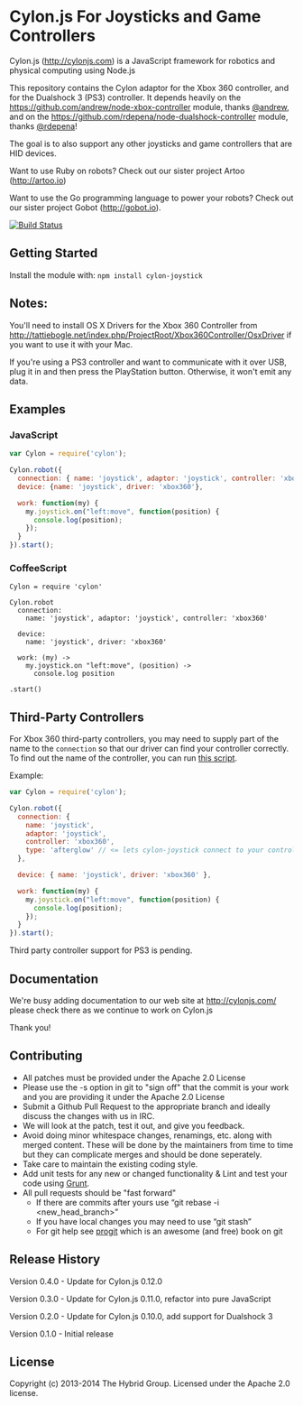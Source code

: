 # Cylon.js For Joysticks and Game Controllers

Cylon.js (http://cylonjs.com) is a JavaScript framework for robotics and physical computing using Node.js

This repository contains the Cylon adaptor for the Xbox 360 controller, and for the Dualshock 3 (PS3) controller. It depends heavily on the https://github.com/andrew/node-xbox-controller module, thanks [@andrew](https://github.com/andrew), and on the https://github.com/rdepena/node-dualshock-controller module, thanks [@rdepena](https://github.com/rdepena)!

The goal is to also support any other joysticks and game controllers that are HID devices.

Want to use Ruby on robots? Check out our sister project Artoo (http://artoo.io)

Want to use the Go programming language to power your robots? Check out our sister project Gobot (http://gobot.io).

[![Build Status](https://secure.travis-ci.org/hybridgroup/cylon-joystick.png?branch=master)](http://travis-ci.org/hybridgroup/cylon-joystick)

## Getting Started
Install the module with: `npm install cylon-joystick`

## Notes:

You'll need to install OS X Drivers for the Xbox 360 Controller from http://tattiebogle.net/index.php/ProjectRoot/Xbox360Controller/OsxDriver if you want to use it with your Mac.

If you're using a PS3 controller and want to communicate with it over USB, plug it in and then press the PlayStation button. Otherwise, it won't emit any data.

## Examples

### JavaScript

```javascript
var Cylon = require('cylon');

Cylon.robot({
  connection: { name: 'joystick', adaptor: 'joystick', controller: 'xbox360' },
  device: {name: 'joystick', driver: 'xbox360'},

  work: function(my) {
    my.joystick.on("left:move", function(position) { 
      console.log(position);
    });
  }
}).start();
```

### CoffeeScript

```
Cylon = require 'cylon'

Cylon.robot
  connection:
    name: 'joystick', adaptor: 'joystick', controller: 'xbox360'

  device:
    name: 'joystick', driver: 'xbox360'

  work: (my) ->
    my.joystick.on "left:move", (position) ->
      console.log position

.start()
```

## Third-Party Controllers

For Xbox 360 third-party controllers, you may need to supply part of the name to
the `connection` so that our driver can find your controller correctly. To find
out the name of the controller, you can run [this script](https://gist.github.com/stewart/9011885).

Example:

```javascript
var Cylon = require('cylon');

Cylon.robot({
  connection: {
    name: 'joystick',
    adaptor: 'joystick',
    controller: 'xbox360',
    type: 'afterglow' // <= lets cylon-joystick connect to your controller
  },

  device: { name: 'joystick', driver: 'xbox360' },

  work: function(my) {
    my.joystick.on("left:move", function(position) { 
      console.log(position);
    });
  }
}).start();
```

Third party controller support for PS3 is pending.

## Documentation

We're busy adding documentation to our web site at http://cylonjs.com/ please check there as we continue to work on Cylon.js

Thank you!

## Contributing

* All patches must be provided under the Apache 2.0 License
* Please use the -s option in git to "sign off" that the commit is your work and you are providing it under the Apache 2.0 License
* Submit a Github Pull Request to the appropriate branch and ideally discuss the changes with us in IRC.
* We will look at the patch, test it out, and give you feedback.
* Avoid doing minor whitespace changes, renamings, etc. along with merged content. These will be done by the maintainers from time to time but they can complicate merges and should be done seperately.
* Take care to maintain the existing coding style.
* Add unit tests for any new or changed functionality & Lint and test your code using [Grunt](http://gruntjs.com/).
* All pull requests should be "fast forward"
  * If there are commits after yours use “git rebase -i <new_head_branch>”
  * If you have local changes you may need to use “git stash”
  * For git help see [progit](http://git-scm.com/book) which is an awesome (and free) book on git

## Release History

Version 0.4.0 - Update for Cylon.js 0.12.0

Version 0.3.0 - Update for Cylon.js 0.11.0, refactor into pure JavaScript

Version 0.2.0 - Update for Cylon.js 0.10.0, add support for Dualshock 3

Version 0.1.0 - Initial release

## License

Copyright (c) 2013-2014 The Hybrid Group. Licensed under the Apache 2.0 license.
